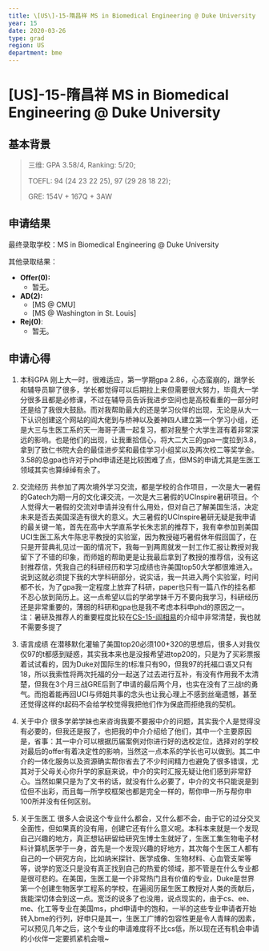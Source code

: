 ```yaml
---
title: \[US\]-15-隋昌祥 MS in Biomedical Engineering @ Duke University
year: 15
date: 2020-03-26
type: grad
region: US
department: bme
---
```


# \[US\]-15-隋昌祥 MS in Biomedical Engineering @ Duke University

## 基本背景

> 三维: GPA 3.58/4, Ranking: 5/20;
>
> TOEFL: 94 (24 23 22 25), 97 (29 28 18 22);
>
> GRE: 154V + 167Q + 3AW

## 申请结果

最终录取学校：MS in Biomedical Engineering @ Duke University

其他录取结果：

- **Offer\(0\):**
  - 暂无。
- **AD\(2\):**
  - \[MS @ CMU\]
  - \[MS @ Washington in St. Louis\]
- **Rej\(0\)**:
  - 暂无。

## 申请心得

1. 本科GPA
   刚上大一时，很难适应，第一学期gpa 2.86，心态蛮崩的，跟学长和辅导员聊了很多，学长都觉得可以后期拉上来但需要很大努力，毕竟大一学分很多且都是必修课，不过在辅导员告诉我进步空间也是高校看重的一部分时还是给了我很大鼓励。而对我帮助最大的还是学习伙伴的出现，无论是从大一下认识创建这个网站的阎大佬到与桥神以及姜神四人建立第一个学习小组，还是大三与生医工系的天一海哥子潇一起复习，都对我整个大学生涯有着非常深远的影响。也是他们的出现，让我重拾信心，将大二大三的gpa一度拉到3.8，拿到了致仁书院大会的最佳进步奖和最佳学习小组奖以及两次校二等奖学金。3.58的总gpa也许对于phd申请还是比较困难了点，但MS的申请尤其是生医工领域其实也算绰绰有余了。
2. 交流经历
   共参加了两次境外学习交流，都是学校的合作项目，一次是大一暑假的Gatech为期一月的文化课交流，一次是大三暑假的UCInspire暑研项目。个人觉得大一暑假的交流对申请并没有什么用处，但对自己了解美国生活，决定未来是否去美国深造有很大的意义。大三暑假的UCInspire暑研无疑是我申请的最关键一笔，首先在高中大学直系学长朱志凯的推荐下，我有幸参加到美国UCI生医工系大牛陈忠平教授的实验室，因为教授碰巧暑假休年假回国了，在只是开营典礼见过一面的情况下，我每一到两周就发一封工作汇报让教授对我留下了不错的印象，而师姐的帮助更是让我最后拿到了教授的推荐信，没有这封推荐信，凭我自己的科研经历和学习成绩也许美国top50大学都很难进入。说到这就必须提下我的大学科研部分，说实话，我一共进入两个实验室，时间都不长，为了gpa我一定程度上放弃了科研，paper也只有一篇八作的挂名都不忍心放到简历上。这一点希望以后的学弟学妹千万不要向我学习，科研经历还是非常重要的，薄弱的科研和gpa也是我不考虑本科申phd的原因之一。
   注：暑研及推荐人的重要程度比较在[CS-15-阎相易](../../oversea-program/summer-research/importance_of_summer_research_in_CS_yanxiangyi)的介绍中非常清楚，我也就不需要多提了

3. 语言成绩
   在潜移默化灌输了美国top20必须100+320的思想后，很多人对我仅仅97的t都感到疑惑，其实我本来也是没报希望进top20的，只是为了买彩票报着试试看的，因为Duke对国际生的t标准只有90，但我97的托福口语又只有18，所以我索性将两次托福的分一起送了过去进行互补，有没有作用我不太清楚，但我在3个月三战GRE后到了申请的最后两个月，也实在没有了三战t的勇气。而抱着能再回UCI与师姐共事的念头也让我心理上不感到丝毫遗憾，甚至还觉得这样的t起码不会给学校觉得我把他们作为保底而拒绝我的契机。

4. 关于中介
   很多学弟学妹也来咨询我要不要报中介的问题，其实我个人是觉得没有必要的，但我还是报了，也把我的中介介绍给了他们，其中一个主要原因是，省事：其一中介可以根据历届案例对你进行好的选校定位，选择对的学校对最后的offer有着决定性的影响，当然这一点本系的学长也可以做到。其二中介的一体化服务以及资源确实帮你省去了不少时间精力也避免了很多错误，尤其对于父母关心你升学的家庭来说，中介的实时汇报无疑让他们感到非常舒心。当然如果只是为了文书的话，就没有什么必要了，中介的文书只能说是到位但不出彩，而且每一所学校框架也都是完全一样的，帮你申一所与帮你申100所并没有任何区别。

5. 关于生医工
   很多人会说这个专业什么都会，又什么都不会，由于它的过分交叉全面性，但如果真的没有用，创建它还有什么意义呢。本科本来就是一个发现自己兴趣的地方，真正想钻研留给研究生博士生就好了，生医工集生物电子材料计算机医学于一身，首先是一个发现兴趣的好地方，其次每个生医工人都有自己的一个研究方向，比如纳米探针、医学成像、生物材料、心血管支架等等，说学的宽泛只是没有真正找到自己的热爱的领域，那不管是在什么专业都是很可悲的。在美国，生医工是一个非常热门且有价值的专业，Duke是世界第一个创建生物医学工程系的学校，在遍阅历届生医工教授对人类的贡献后，我能深切体会到这一点。宽泛的说多了也没用，说点现实的，由于cs、ee、me、化工等专业在美国ms，phd申请中的饱和，一半的这些专业申请者开始转入bme的行列，好申只是其一，生医工广博的包容性更是令人青睐的因素，可以预见几年之后，这个专业的申请难度将不比cs低，所以现在还有机会申请的小伙伴一定要抓紧机会哦~
